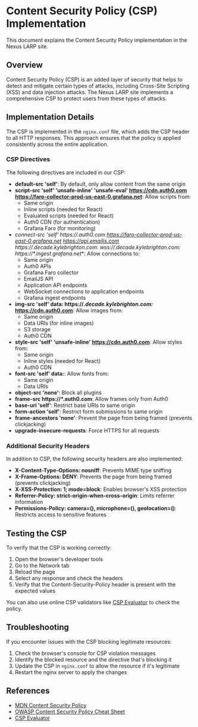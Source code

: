 ﻿# Content Security Policy (CSP) Implementation

This document explains the Content Security Policy implementation in the Nexus LARP site.

## Overview

Content Security Policy (CSP) is an added layer of security that helps to detect and mitigate certain types of attacks, including Cross-Site Scripting (XSS) and data injection attacks. The Nexus LARP site implements a comprehensive CSP to protect users from these types of attacks.

## Implementation Details

The CSP is implemented in the `nginx.conf` file, which adds the CSP header to all HTTP responses. This approach ensures that the policy is applied consistently across the entire application.

### CSP Directives

The following directives are included in our CSP:

- **default-src 'self'**: By default, only allow content from the same origin
- **script-src 'self' 'unsafe-inline' 'unsafe-eval' https://cdn.auth0.com https://faro-collector-prod-us-east-0.grafana.net**: Allow scripts from:
  - Same origin
  - Inline scripts (needed for React)
  - Evaluated scripts (needed for React)
  - Auth0 CDN (for authentication)
  - Grafana Faro (for monitoring)
- **connect-src 'self' https://*.auth0.com https://faro-collector-prod-us-east-0.grafana.net https://api.emailjs.com https://*.decade.kylebrighton.com:* wss://*.decade.kylebrighton.com:* https://*.ingest.grafana.net**: Allow connections to:
  - Same origin
  - Auth0 APIs
  - Grafana Faro collector
  - EmailJS API
  - Application API endpoints
  - WebSocket connections to application endpoints
  - Grafana ingest endpoints
- **img-src 'self' data: https://*.decade.kylebrighton.com:* https://cdn.auth0.com**: Allow images from:
  - Same origin
  - Data URIs (for inline images)
  - S3 storage
  - Auth0 CDN
- **style-src 'self' 'unsafe-inline' https://cdn.auth0.com**: Allow styles from:
  - Same origin
  - Inline styles (needed for React)
  - Auth0 CDN
- **font-src 'self' data:**: Allow fonts from:
  - Same origin
  - Data URIs
- **object-src 'none'**: Block all plugins
- **frame-src https://*.auth0.com**: Allow frames only from Auth0
- **base-uri 'self'**: Restrict base URIs to same origin
- **form-action 'self'**: Restrict form submissions to same origin
- **frame-ancestors 'none'**: Prevent the page from being framed (prevents clickjacking)
- **upgrade-insecure-requests**: Force HTTPS for all requests

### Additional Security Headers

In addition to CSP, the following security headers are also implemented:

- **X-Content-Type-Options: nosniff**: Prevents MIME type sniffing
- **X-Frame-Options: DENY**: Prevents the page from being framed (prevents clickjacking)
- **X-XSS-Protection: 1; mode=block**: Enables browser's XSS protection
- **Referrer-Policy: strict-origin-when-cross-origin**: Limits referrer information
- **Permissions-Policy: camera=(), microphone=(), geolocation=()**: Restricts access to sensitive features

## Testing the CSP

To verify that the CSP is working correctly:

1. Open the browser's developer tools
2. Go to the Network tab
3. Reload the page
4. Select any response and check the headers
5. Verify that the Content-Security-Policy header is present with the expected values

You can also use online CSP validators like [CSP Evaluator](https://csp-evaluator.withgoogle.com/) to check the policy.

## Troubleshooting

If you encounter issues with the CSP blocking legitimate resources:

1. Check the browser's console for CSP violation messages
2. Identify the blocked resource and the directive that's blocking it
3. Update the CSP in `nginx.conf` to allow the resource if it's legitimate
4. Restart the nginx server to apply the changes

## References

- [MDN Content Security Policy](https://developer.mozilla.org/en-US/docs/Web/HTTP/CSP)
- [OWASP Content Security Policy Cheat Sheet](https://cheatsheetseries.owasp.org/cheatsheets/Content_Security_Policy_Cheat_Sheet.html)
- [CSP Evaluator](https://csp-evaluator.withgoogle.com/)